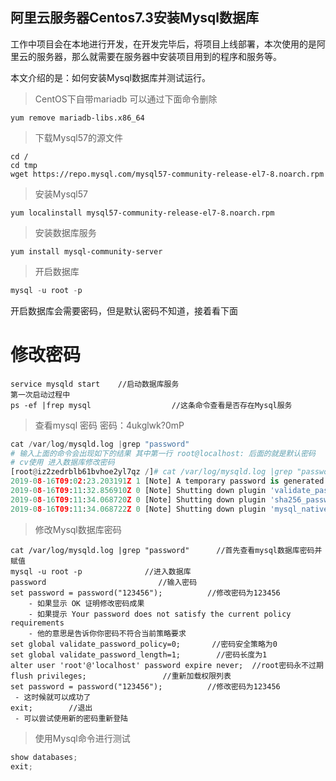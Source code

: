 ## 阿里云服务器Centos7.3安装Mysql数据库

工作中项目会在本地进行开发，在开发完毕后，将项目上线部署，本次使用的是阿里云的服务器，那么就需要在服务器中安装项目用到的程序和服务等。

本文介绍的是：如何安装Mysql数据库并测试运行。

> CentOS下自带mariadb    可以通过下面命令删除

```
yum remove mariadb-libs.x86_64
```

> 下载Mysql57的源文件

```
cd /
cd tmp
wget https://repo.mysql.com/mysql57-community-release-el7-8.noarch.rpm
```

> 安装Mysql57

```
yum localinstall mysql57-community-release-el7-8.noarch.rpm
```

> 安装数据库服务

```
yum install mysql-community-server
```

> 开启数据库

```python
mysql -u root -p   
```

开启数据库会需要密码，但是默认密码不知道，接着看下面

# 修改密码

```
service mysqld start    //启动数据库服务
第一次启动过程中
ps -ef |frep mysql                  //这条命令查看是否存在Mysql服务  
```

> 查看mysql 密码         密码：4ukglwk?0mP   

```python
cat /var/log/mysqld.log |grep "password" 
# 输入上面的命令会出现如下的结果 其中第一行 root@localhost: 后面的就是默认密码  
# cv使用 进入数据库修改密码
[root@iz2zedrblb61bvhoe2yl7qz /]# cat /var/log/mysqld.log |grep "password"
2019-08-16T09:02:23.203191Z 1 [Note] A temporary password is generated for root@localhost: 8m2.(Mmjp3ad
2019-08-16T09:11:32.856910Z 0 [Note] Shutting down plugin 'validate_password'
2019-08-16T09:11:34.068720Z 0 [Note] Shutting down plugin 'sha256_password'
2019-08-16T09:11:34.068722Z 0 [Note] Shutting down plugin 'mysql_native_passwor '

```

> 修改Mysql数据库密码

```
cat /var/log/mysqld.log |grep "password"      //首先查看mysql数据库密码并赋值
mysql -u root -p              //进入数据库
password                         //输入密码
set password = password("123456");          //修改密码为123456
	- 如果显示 OK 证明修改密码成果
	- 如果提示 Your password does not satisfy the current policy requirements
	- 他的意思是告诉你你密码不符合当前策略要求
set global validate_password_policy=0;       //密码安全策略为0
set global validate_password_length=1;        //密码长度为1
alter user 'root'@'localhost' password expire never;  //root密码永不过期
flush privileges;                 //重新加载权限列表
set password = password("123456");          //修改密码为123456
 - 这时候就可以成功了
exit;        //退出
 - 可以尝试使用新的密码重新登陆
```

> 使用Mysql命令进行测试

```python
show databases; 
exit;
```

